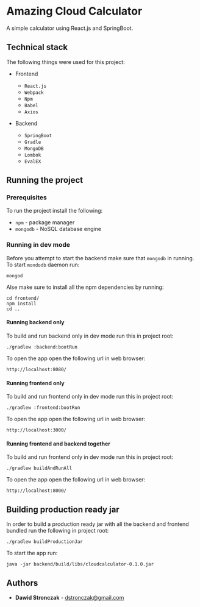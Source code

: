 # Amazing Cloud Calculator

A simple calculator using React.js and SpringBoot.

## Technical stack

The following things were used for this project:
* Frontend
    * `React.js`
    * `Webpack`
    * `Npm`
    * `Babel`
    * `Axios`
    
* Backend
    * `SpringBoot`
    * `Gradle`
    * `MongoDB`
    * `Lombok`
    * `EvalEX`

## Running the project

### Prerequisites

To run the project install the following:
* `npm` - package manager
* `mongodb` - NoSQL database engine


### Running in dev mode

Before you attempt to start the backend make sure that `mongodb` in running. To start `mondodb` daemon run:
```
mongod
```

Alse make sure to install all the npm dependencies by running:
```
cd frontend/
npm install
cd ..
```
#### Running backend only

To build and run backend only in dev mode run this in project root:
```
./gradlew :backend:bootRun
```

To open the app open the following url in web browser:
```
http://localhost:8080/
```

#### Running frontend only

To build and run frontend only in dev mode run this in project root:
```
./gradlew :frontend:bootRun
```

To open the app open the following url in web browser:
```
http://localhost:3000/
```

#### Running frontend and backend together

To build and run frontend only in dev mode run this in project root:
```
./gradlew buildAndRunAll
```

To open the app open the following url in web browser:
```
http://localhost:8000/
```

## Building production ready jar

In order to build a production ready jar with all the backend and frontend bundled run the following in project root:
```
./gradlew buildProductionJar
```

To start the app run:

```
java -jar backend/build/libs/cloudcalculator-0.1.0.jar
```
## Authors

* **Dawid Stronczak** - dstronczak@gmail.com

